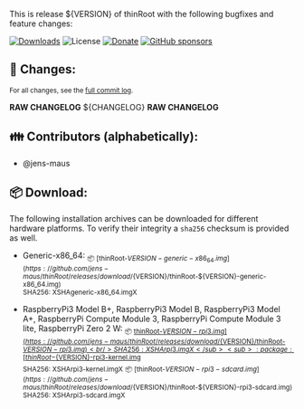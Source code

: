 This is release ${VERSION} of thinRoot with the following bugfixes and feature changes:

[![Downloads](https://img.shields.io/github/downloads/jens-maus/thinRoot/${VERSION}/total.svg?style=flat-square)](https://github.com/jens-maus/thinRoot/releases/${VERSION}) ![License](https://img.shields.io/github/license/jens-maus/thinRoot.svg?style=flat-square) [![Donate](https://img.shields.io/badge/donate-PayPal-green.svg?style=flat-square)](https://www.paypal.com/cgi-bin/webscr?cmd=_s-xclick&hosted_button_id=RAQSDY9YNZVCL) [![GitHub sponsors](https://img.shields.io/static/v1?label=Sponsor&message=%E2%9D%A4&logo=GitHub&link=https://github.com/sponsors/jens-maus)](https://github.com/sponsors/jens-maus)

## :construction: Changes:
<sub>For all changes, see the [full commit log](https://github.com/jens-maus/thinRoot/compare/${PREVIOUS_TAG}...${VERSION}).</sub>

**RAW CHANGELOG**
${CHANGELOG}
**RAW CHANGELOG**

## :family: Contributors (alphabetically):
- @jens-maus

## :package:  Download:
The following installation archives can be downloaded for different hardware platforms. To verify their integrity a `sha256` checksum is provided as well.

- Generic-x86_64:
<sub>:package: [thinRoot-${VERSION}-generic-x86_64.img](https://github.com/jens-maus/thinRoot/releases/download/${VERSION}/thinRoot-${VERSION}-generic-x86_64.img)<br/>SHA256: XSHAgeneric-x86_64.imgX</sub>

- RaspberryPi3 Model B+, RaspberryPi3 Model B, RaspberryPi3 Model A+, RaspberryPi Compute Module 3, RaspberryPi Compute Module 3 lite, RaspberryPi Zero 2 W:
<sub>:package: [thinRoot-${VERSION}-rpi3.img](https://github.com/jens-maus/thinRoot/releases/download/${VERSION}/thinRoot-${VERSION}-rpi3.img)<br/>SHA256: XSHArpi3.imgX</sub>
<sub>:package: [thinRoot-${VERSION}-rpi3-kernel.img](https://github.com/jens-maus/thinRoot/releases/download/${VERSION}/thinRoot-${VERSION}-rpi3-kernel.img)<br/>SHA256: XSHArpi3-kernel.imgX</sub>
<sub>:package: [thinRoot-${VERSION}-rpi3-sdcard.img](https://github.com/jens-maus/thinRoot/releases/download/${VERSION}/thinRoot-${VERSION}-rpi3-sdcard.img)<br/>SHA256: XSHArpi3-sdcard.imgX</sub>

